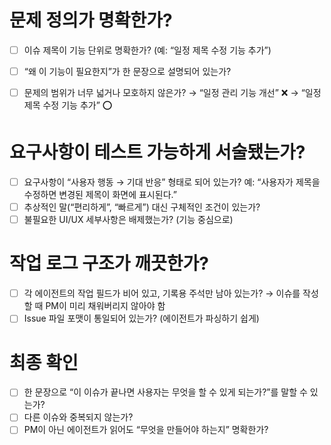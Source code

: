 # 문제 정의가 명확한가?

- [ ] 이슈 제목이 기능 단위로 명확한가? (예: “일정 제목 수정 기능 추가”)
- [ ] “왜 이 기능이 필요한지”가 한 문장으로 설명되어 있는가?

- [ ] 문제의 범위가 너무 넓거나 모호하지 않은가?
      → “일정 관리 기능 개선” ❌
      → “일정 제목 수정 기능 추가” ⭕️

# 요구사항이 테스트 가능하게 서술됐는가?

- [ ] 요구사항이 “사용자 행동 → 기대 반응” 형태로 되어 있는가?
      예: “사용자가 제목을 수정하면 변경된 제목이 화면에 표시된다.”
- [ ] 추상적인 말(“편리하게”, “빠르게”) 대신 구체적인 조건이 있는가?
- [ ] 불필요한 UI/UX 세부사항은 배제했는가? (기능 중심으로)

# 작업 로그 구조가 깨끗한가?

- [ ] 각 에이전트의 작업 필드가 비어 있고, 기록용 주석만 남아 있는가?
      → 이슈를 작성할 때 PM이 미리 채워버리지 않아야 함
- [ ] Issue 파일 포맷이 통일되어 있는가? (에이전트가 파싱하기 쉽게)

# 최종 확인

- [ ] 한 문장으로 “이 이슈가 끝나면 사용자는 무엇을 할 수 있게 되는가?”를 말할 수 있는가?
- [ ] 다른 이슈와 중복되지 않는가?
- [ ] PM이 아닌 에이전트가 읽어도 “무엇을 만들어야 하는지” 명확한가?

